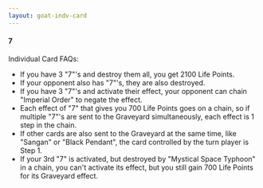 ```yaml
---
layout: goat-indv-card
---
```


#### 7

Individual Card FAQs:

*   If you have 3 "7"'s and destroy them all, you get 2100 Life Points.
*   If your opponent also has "7"'s, they are also destroyed.
*   If you have 3 "7"'s and activate their effect, your opponent can chain "Imperial Order" to negate the effect.
*   Each effect of "7" that gives you 700 Life Points goes on a chain, so if multiple "7"'s are sent to the Graveyard simultaneously, each effect is 1 step in the chain.
*   If other cards are also sent to the Graveyard at the same time, like "Sangan" or "Black Pendant", the card controlled by the turn player is Step 1.
*   If your 3rd "7" is activated, but destroyed by "Mystical Space Typhoon" in a chain, you can't activate its effect, but you still gain 700 Life Points for its Graveyard effect.
